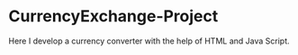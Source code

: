 # CurrencyExchange-Project
Here I develop a currency converter with the help of HTML and Java Script.

